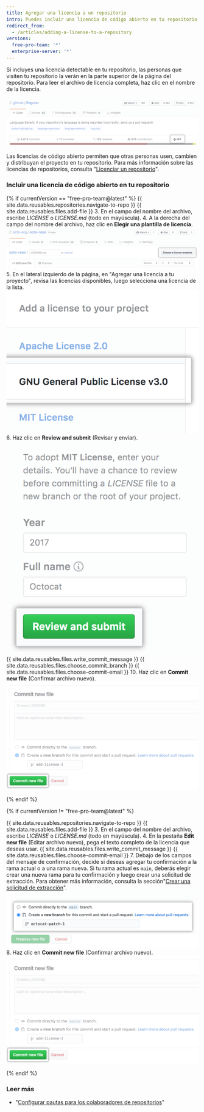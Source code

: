 ```yaml
---
title: Agregar una licencia a un repositorio
intro: Puedes incluir una licencia de código abierto en tu repositorio para que simplifique la contribución de otras personas.
redirect_from:
  - /articles/adding-a-license-to-a-repository
versions:
  free-pro-team: '*'
  enterprise-server: '*'
---
```


Si incluyes una licencia detectable en tu repositorio, las personas que visiten tu repositorio la verán en la parte superior de la página del repositorio. Para leer el archivo de licencia completa, haz clic en el nombre de la licencia.

![Un encabezado de repositorio con una licencia MIT](/assets/images/help/repository/repo-license-indicator.png)

Las licencias de código abierto permiten que otras personas usen, cambien y distribuyan el proyecto en tu repositorio. Para más información sobre las licencias de repositorios, consulta "[Licenciar un repositorio](/articles/licensing-a-repository)".

### Incluir una licencia de código abierto en tu repositorio

<!--Dotcom version uses the license tool-->
{% if currentVersion == "free-pro-team@latest" %}
{{ site.data.reusables.repositories.navigate-to-repo }}
{{ site.data.reusables.files.add-file }}
3. En el campo del nombre del archivo, escribe *LICENSE* o *LICENSE.md* (todo en mayúscula).
4. A la derecha del campo del nombre del archivo, haz clic en **Elegir una plantilla de licencia**. ![Elige un botón para la plantilla de licencia](/assets/images/help/repository/license-tool.png)
5. En el lateral izquierdo de la página, en "Agregar una licencia a tu proyecto", revisa las licencias disponibles, luego selecciona una licencia de la lista. ![Lista de licencias disponibles](/assets/images/help/repository/license-tool-picker.png)
6. Haz clic en **Review and submit** (Revisar y enviar). ![Botón Review and submit (Revisar y enviar)](/assets/images/help/repository/license-review-tool.png)
{{ site.data.reusables.files.write_commit_message }}
{{ site.data.reusables.files.choose_commit_branch }}
{{ site.data.reusables.files.choose-commit-email }}
10. Haz clic en **Commit new file** (Confirmar archivo nuevo). ![Confirmar licencia a la rama](/assets/images/help/repository/license-submit-tool.png)

{% endif %}

<!--GHE version just adds a file named LICENSE or LICENSE.md-->
{% if currentVersion != "free-pro-team@latest" %}

{{ site.data.reusables.repositories.navigate-to-repo }}
{{ site.data.reusables.files.add-file }}
3. En el campo del nombre del archivo, escribe *LICENSE* o *LICENSE.md* (todo en mayúscula).
4. En la pestaña **Edit new file** (Editar archivo nuevo), pega el texto completo de la licencia que deseas usar.
{{ site.data.reusables.files.write_commit_message }}
{{ site.data.reusables.files.choose-commit-email }}
7. Debajo de los campos del mensaje de confirmación, decide si deseas agregar tu confirmación a la rama actual o a una rama nueva. Si tu rama actual es `main`, deberás elegir crear una nueva rama para tu confirmación y luego crear una solicitud de extracción. Para obtener más información, consulta la sección"[Crear una solicitud de extracción](/github/collaborating-with-issues-and-pull-requests/creating-a-pull-request)". ![Confirmar opciones de rama](/assets/images/help/repository/choose-commit-branch.png)
8. Haz clic en **Commit new file** (Confirmar archivo nuevo). ![Confirmar licencia a la rama](/assets/images/help/repository/license-submit-tool.png)

{% endif %}

### Leer más

- "[Configurar pautas para los colaboradores de repositorios](/articles/setting-guidelines-for-repository-contributors)"

